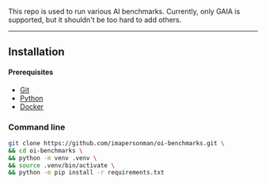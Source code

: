 This repo is used to run various AI benchmarks.  Currently, only GAIA is supported, but it shouldn't be too hard to add others.

---

## Installation

#### Prerequisites

- [Git](https://git-scm.com)
- [Python](https://www.python.org)
- [Docker](https://www.docker.com/)

### Command line

```bash
git clone https://github.com/imapersonman/oi-benchmarks.git \
&& cd oi-benchmarks \
&& python -m venv .venv \
&& source .venv/bin/activate \
&& python -m pip install -r requirements.txt
```
